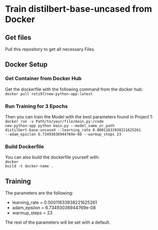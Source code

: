 # Train distilbert-base-uncased from Docker

## Get files
Pull this repository to get all necessary Files.


## Docker Setup

### Get Container from Docker Hub
Get the dockerfile with the following command from the docker hub:<br>
<code>docker pull reti97/new-python-app:latest</code>

### Run Training for 3 Epochs
Then you can train the Model with the best parameters found in Project 1:<br>
<code>docker run -v Path/to/your/file/main.py:/code new-python-app python main.py --model_name_or_path distilbert-base-uncased --learning_rate 0.00011633938221625261 --adam_epsilon 6.73493036944769e-08 --warmup_steps 23</code>

### Build Dockerfile

You can also build the dockerfile yourself with:<br>
<code>docker build -t docker-name .</code>

## Training

The parameters are the following:
<ul>
  <li>learning_rate = 0.00011633938221625261</li>
  <li>adam_epsilon = 6.73493036944769e-08</li>
  <li>warmup_steps = 23</li>
</ul>

The rest of the parameters will be set with a default.